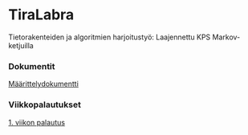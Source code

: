 # TiraLabra
Tietorakenteiden ja algoritmien harjoitustyö: Laajennettu KPS Markov-ketjuilla

### Dokumentit
[Määrittelydokumentti](https://github.com/ollhaa/TiraLabra/blob/main/dokumentointi/M%C3%A4%C3%A4rittelydokumentti.md)


### Viikkopalautukset
[1. viikon palautus](https://github.com/ollhaa/TiraLabra/blob/main/dokumentointi/viikko1.md)

